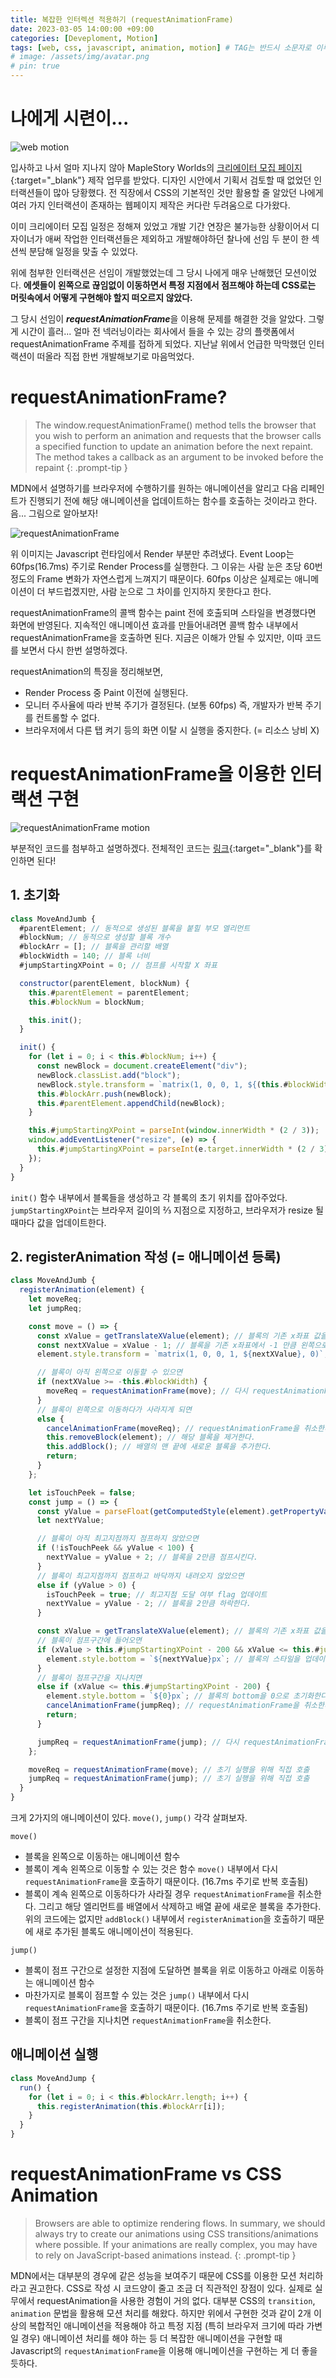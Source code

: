 ```yaml
---
title: 복잡한 인터렉션 적용하기 (requestAnimationFrame)
date: 2023-03-05 14:00:00 +09:00
categories: [Deveploment, Motion]
tags: [web, css, javascript, animation, motion] # TAG는 반드시 소문자로 이루어져야함!
# image: /assets/img/avatar.png
# pin: true
---
```


# 나에게 시련이...

![web motion](/assets/img/gif/msw-wings2022-motion.gif)

입사하고 나서 얼마 지나지 않아 MapleStory Worlds의 [크리에이터 모집 페이지](https://enter.nexon.com/mod/wings2022?lang=ko){:target="_blank"} 제작 업무를 받았다. 디자인 시안에서 기획서 검토할 때 없었던 인터랙션들이 많아 당황했다. 전 직장에서 CSS의 기본적인 것만 활용할 줄 알았던 나에게 여러 가지 인터랙션이 존재하는 웹페이지 제작은 커다란 두려움으로 다가왔다. 

이미 크리에이터 모집 일정은 정해져 있었고 개발 기간 연장은 불가능한 상황이어서 디자이너가 애써 작업한 인터랙션들은 제외하고 개발해야하던 찰나에 선임 두 분이 한 섹션씩 분담해 일정을 맞출 수 있었다.

위에 첨부한 인터랙션은 선임이 개발했었는데 그 당시 나에게 매우 난해했던 모션이었다. **에셋들이 왼쪽으로 끊임없이 이동하면서 특정 지점에서 점프해야 하는데 CSS로는 머릿속에서 어떻게 구현해야 할지 떠오르지 않았다.** 

그 당시 선임이 ***requestAnimationFrame***을 이용해 문제를 해결한 것을 알았다. 그렇게 시간이 흘러... 얼마 전 넥러닝이라는 회사에서 들을 수 있는 강의 플랫폼에서 requestAnimationFrame 주제를 접하게 되었다. 지난날 위에서 언급한 막막했던 인터랙션이 떠올라 직접 한번 개발해보기로 마음먹었다.

# requestAnimationFrame?

> The window.requestAnimationFrame() method tells the browser that you wish to perform an animation and requests that the browser calls a specified function to update an animation before the next repaint. The method takes a callback as an argument to be invoked before the repaint
{: .prompt-tip }

MDN에서 설명하기를 브라우저에 수행하기를 원하는 애니메이션을 알리고 다음 리페인트가 진행되기 전에 해당 애니메이션을 업데이트하는 함수를 호출하는 것이라고 한다. 음... 그림으로 알아보자!

![requestAnimationFrame](/assets/img/capture/requestAnimationFrame-1.jpg)

위 이미지는 Javascript 런타임에서 Render 부분만 추려냈다. Event Loop는 60fps(16.7ms)  주기로 Render Process를 실행한다. 그 이유는 사람 눈은 초당 60번 정도의 Frame 변화가 자연스럽게 느껴지기 때문이다. 60fps 이상은 실제로는 애니메이션이 더 부드럽겠지만, 사람 눈으로 그 차이를 인지하지 못한다고 한다.

requestAnimationFrame의 콜백 함수는 paint 전에 호출되며 스타일을 변경했다면 화면에 반영된다. 지속적인 애니메이션 효과를 만들어내려면 콜백 함수 내부에서 requestAnimationFrame을 호출하면 된다. 지금은 이해가 안될 수 있지만, 이따 코드를 보면서 다시 한번 설명하겠다.

requestAnimation의 특징을 정리해보면,
- Render Process 중 Paint 이전에 실행된다.
- 모니터 주사율에 따라 반복 주기가 결정된다. (보통 60fps) 즉, 개발자가 반복 주기를 컨트롤할 수 없다.
- 브라우저에서 다른 탭 켜기 등의 화면 이탈 시 실행을 중지한다. (= 리소스 낭비 X)
 
# requestAnimationFrame을 이용한 인터랙션 구현

![requestAnimationFrame motion](/assets/img/gif/requestAnimationFrame-motion.gif)

부분적인 코드를 첨부하고 설명하겠다. 전체적인 코드는 [링크](https://github.com/wslee94/interaction/tree/master/moveAndJump){:target="_blank"}를 확인하면 된다!

## 1. 초기화
```javascript
class MoveAndJumb {
  #parentElement; // 동적으로 생성된 블록을 붙힐 부모 엘리먼트
  #blockNum; // 동적으로 생성할 블록 개수
  #blockArr = []; // 블록을 관리할 배열
  #blockWidth = 140; // 블록 너비
  #jumpStartingXPoint = 0; // 점프를 시작할 X 좌표

  constructor(parentElement, blockNum) {
    this.#parentElement = parentElement;
    this.#blockNum = blockNum;

    this.init();
  }

  init() {
    for (let i = 0; i < this.#blockNum; i++) {
      const newBlock = document.createElement("div");
      newBlock.classList.add("block");
      newBlock.style.transform = `matrix(1, 0, 0, 1, ${(this.#blockWidth + 20) * i}, 0)`;
      this.#blockArr.push(newBlock);
      this.#parentElement.appendChild(newBlock);
    }

    this.#jumpStartingXPoint = parseInt(window.innerWidth * (2 / 3));
    window.addEventListener("resize", (e) => {
      this.#jumpStartingXPoint = parseInt(e.target.innerWidth * (2 / 3));
    });
  }
}
```
`init()` 함수 내부에서 블록들을 생성하고 각 블록의 초기 위치를 잡아주었다. `jumpStartingXPoint`는 브라우저 길이의 ⅔ 지점으로 지정하고, 브라우저가 resize 될 때마다 값을 업데이트한다.

## 2. registerAnimation 작성 (= 애니메이션 등록)
```javascript
class MoveAndJumb {
  registerAnimation(element) {
    let moveReq;
    let jumpReq;

    const move = () => {
      const xValue = getTranslateXValue(element); // 블록의 기존 x좌표 값을 가져온다.
      const nextXValue = xValue - 1; // 블록을 기존 x좌표에서 -1 만큼 왼쪽으로 이동
      element.style.transform = `matrix(1, 0, 0, 1, ${nextXValue}, 0)`; // 블록의 스타일을 업데이트한다.

      // 블록이 아직 왼쪽으로 이동할 수 있으면
      if (nextXValue >= -this.#blockWidth) {
        moveReq = requestAnimationFrame(move); // 다시 requestAnimationFrame을 호출한다.
      } 
      // 블록이 왼쪽으로 이동하다가 사라지게 되면
      else {
        cancelAnimationFrame(moveReq); // requestAnimationFrame을 취소한다.
        this.removeBlock(element); // 해당 블록을 제거한다.
        this.addBlock(); // 배열의 맨 끝에 새로운 블록을 추가한다.
        return;
      }
    };

    let isTouchPeek = false;
    const jump = () => {
      const yValue = parseFloat(getComputedStyle(element).getPropertyValue("bottom"));  //  블록의 기존 y좌표 값을 가져온다.
      let nextYValue;

      // 블록이 아직 최고지점까지 점프하지 않았으면
      if (!isTouchPeek && yValue < 100) {
        nextYValue = yValue + 2; // 블록을 2만큼 점프시킨다.
      } 
      // 블록이 최고지점까지 점프하고 바닥까지 내려오지 않았으면
      else if (yValue > 0) {
        isTouchPeek = true; // 최고지점 도달 여부 flag 업데이트
        nextYValue = yValue - 2; // 블록을 2만큼 하락한다.
      }

      const xValue = getTranslateXValue(element); // 블록의 기존 x좌표 값을 가져온다.
      // 블록이 점프구간에 들어오면
      if (xValue > this.#jumpStartingXPoint - 200 && xValue <= this.#jumpStartingXPoint) {
        element.style.bottom = `${nextYValue}px`; // 블록의 스타일을 업데이트한다.
      } 
      // 블록이 점프구간을 지나치면
      else if (xValue <= this.#jumpStartingXPoint - 200) {
        element.style.bottom = `${0}px`; // 블록의 bottom을 0으로 초기화한다.
        cancelAnimationFrame(jumpReq); // requestAnimationFrame을 취소한다.
        return;
      }

      jumpReq = requestAnimationFrame(jump); // 다시 requestAnimationFrame을 호출한다.
    };

    moveReq = requestAnimationFrame(move); // 초기 실행을 위해 직접 호출
    jumpReq = requestAnimationFrame(jump); // 초기 실행을 위해 직접 호출
  }
}
```
크게 2가지의 애니메이션이 있다. `move()`, `jump()` 각각 살펴보자.

`move()`
- 블록을 왼쪽으로 이동하는 애니메이션 함수
- 블록이 계속 왼쪽으로 이동할 수 있는 것은 함수 `move()` 내부에서 다시 `requestAnimationFrame`을 호출하기 때문이다. (16.7ms 주기로 반복 호출됨)
- 블록이 계속 왼쪽으로 이동하다가 사라질 경우 `requestAnimationFrame`을 취소한다. 그리고 해당 엘리먼트를 배열에서 삭제하고 배열 끝에 새로운 블록을 추가한다. 위의 코드에는 없지만 `addBlock()` 내부에서 `registerAnimation`을 호출하기 때문에 새로 추가된 블록도 애니메이션이 적용된다.

`jump()`
- 블록이 점프 구간으로 설정한 지점에 도달하면 블록을 위로 이동하고 아래로 이동하는 애니메이션 함수
- 마찬가지로 블록이 점프할 수 있는 것은 `jump()` 내부에서 다시 `requestAnimationFrame`을 호출하기 때문이다. (16.7ms 주기로 반복 호출됨)
- 블록이 점프 구간을 지나치면 `requestAnimationFrame`을 취소한다.

## 애니메이션 실행

```javascript
class MoveAndJump {
  run() {
    for (let i = 0; i < this.#blockArr.length; i++) {
      this.registerAnimation(this.#blockArr[i]);
    }
  }
}
```

# requestAnimationFrame vs CSS Animation

> Browsers are able to optimize rendering flows. In summary, we should always try to create our animations using CSS transitions/animations where possible. If your animations are really complex, you may have to rely on JavaScript-based animations instead.
{: .prompt-tip }

MDN에서는 대부분의 경우에 같은 성능을 보여주기 때문에 CSS를 이용한 모션 처리하라고 권고한다. CSS로 작성 시 코드양이 줄고 조금 더 직관적인 장점이 있다. 실제로 실무에서 requestAnimation을 사용한 경험이 거의 없다. 대부분 CSS의 `transition`, `animation` 문법을 활용해 모션 처리를 해왔다. 하지만 위에서 구현한 것과 같이 2개 이상의 복합적인 애니메이션을 적용해야 하고 특정 지점 (특히 브라우저 크기에 따라 가변일 경우) 애니메이션 처리를 해야 하는 등 더 복잡한 애니메이션을 구현할 때 Javascript의 `requestAnimationFrame`을 이용해 애니메이션을 구현하는 게 더 좋을 듯하다.